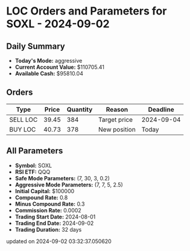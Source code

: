 # LOC Orders and Parameters for SOXL - 2024-09-02

## Daily Summary

- **Today's Mode:** aggressive
- **Current Account Value:** $110705.41
- **Available Cash:** $95810.04

## Orders

| Type | Price | Quantity | Reason | Deadline |
|------|-------|----------|--------|----------|
| SELL LOC | 39.45 | 384 | Target price | 2024-09-04 |
| BUY LOC | 40.73 | 378 | New position | Today |

## All Parameters

- **Symbol:** SOXL
- **RSI ETF:** QQQ
- **Safe Mode Parameters:** (7, 30, 3, 0.2)
- **Aggressive Mode Parameters:** (7, 7, 5, 2.5)
- **Initial Capital:** $100000
- **Compound Rate:** 0.8
- **Minus Compound Rate:** 0.3
- **Commission Rate:** 0.0002
- **Trading Start Date:** 2024-08-01
- **Trading End Date:** 2024-09-02
- **Trading Duration:** 32 days

updated on 2024-09-02 03:32:37.050620
